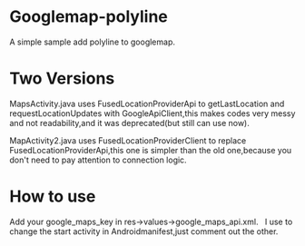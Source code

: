 # Googlemap-polyline
   A simple sample add polyline to googlemap.
# Two Versions
   MapsActivity.java uses FusedLocationProviderApi to getLastLocation and requestLocationUpdates with GoogleApiClient,this makes codes very messy and not readability,and it  was deprecated(but still can use now).
  
   MapActivity2.java uses FusedLocationProviderClient to replace FusedLocationProviderApi,this one is simpler than the old one,because you don't need to pay attention to connection logic.
# How to use
   Add your google_maps_key in res->values->google_maps_api.xml.
   I use <intent-filter> to change the start activity in Androidmanifest,just comment out the other.
